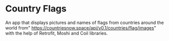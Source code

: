 # Country Flags
An app that displays pictures and names of flags from countries around the world from" https://countriesnow.space/api/v0.1/countries/flag/images" with the help of Retrofit, Moshi and Coil libraries.
